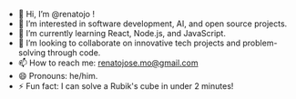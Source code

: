- 👋 Hi, I’m @renatojo !
- 👀 I’m interested in software development, AI, and open source projects.
- 🌱 I’m currently learning React, Node.js, and JavaScript.
- 💞️ I’m looking to collaborate on innovative tech projects and problem-solving through code.
- 📫 How to reach me: renatojose.mo@gmail.com
- 😄 Pronouns: he/him.
- ⚡ Fun fact: I can solve a Rubik's cube in under 2 minutes!

